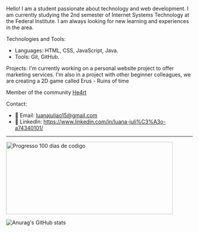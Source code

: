Hello! I am a student passionate about technology and web development. I am currently studying the 2nd semester of Internet Systems Technology at the Federal Institute.
I am always looking for new learning and experiences in the area.

Technologies and Tools:
- Languages: HTML, CSS, JavaScript, Java.
- Tools: Git, GitHub.

 Projects:
 I'm currently working on a personal website project to offer marketing services. I'm also in a project with other beginner colleagues, we are creating a 2D game called Erus - Ruins of time

 Member of the community [He4rt](https://github.com/he4rt)


 Contact:

- 📧 Email: luanajuliao15@gmail.com
- 🔗 LinkedIn: https://www.linkedin.com/in/luana-juli%C3%A3o-a74340101/
  
----------------------------------------------------------------------------------------------------------------------------------------

<a href="https://100-dias-de-codigo-github-readme.vercel.app/?username=luanajuliao_">
  <img src="https://100-dias-de-codigo-github-readme.vercel.app/?username=luanajuliao_" width="450" height="195" alt="Progresso 100 dias de codigo">
</a> 


![Anurag's GitHub stats](https://github-readme-stats.vercel.app/api?username=luanajuliao&show_icons=true&theme=radical)

